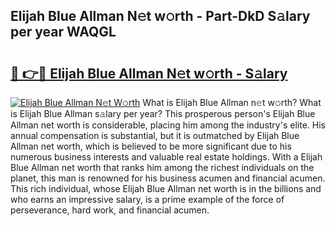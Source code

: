 ## Elijah Blue Allman N𝚎t w𝚘rth - Part-DkD S𝚊lary per year WAQGL

# <h2><a href="http://gc35vv.nevu.top/?p=Elijah+Blue+Allman">🔗 👉🔴 Elijah Blue Allman N𝚎t w𝚘rth - S𝚊lary</a></h2>

[![Elijah Blue Allman N𝚎t W𝚘rth](https://i.imgur.com/Oavwk0R.jpeg)](http://gc35vv.nevu.top/?p=Elijah+Blue+Allman)
What is Elijah Blue Allman n𝚎t w𝚘rth? What is Elijah Blue Allman s𝚊lary per year?
This prosperous person's Elijah Blue Allman net worth is considerable, placing him among the industry's elite. His annual compensation is substantial, but it is outmatched by Elijah Blue Allman net worth, which is believed to be more significant due to his numerous business interests and valuable real estate holdings. With a Elijah Blue Allman net worth that ranks him among the richest individuals on the planet, this man is renowned for his business acumen and financial acumen. This rich individual, whose Elijah Blue Allman net worth is in the billions and who earns an impressive salary, is a prime example of the force of perseverance, hard work, and financial acumen.
